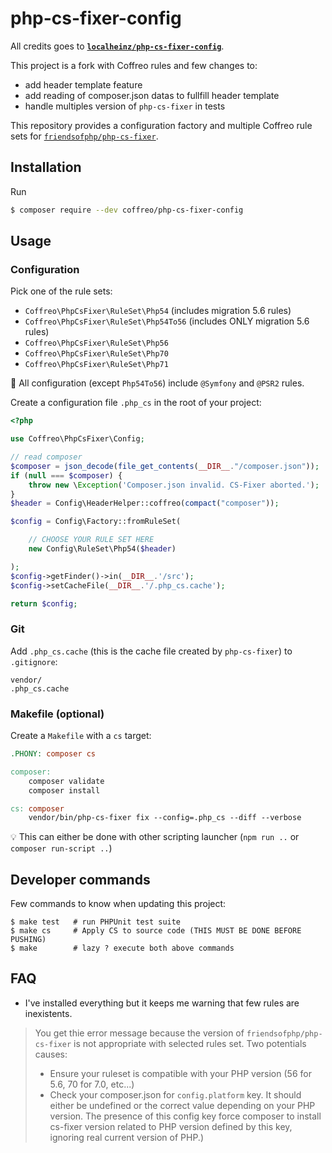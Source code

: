 # php-cs-fixer-config

All credits goes to **[`localheinz/php-cs-fixer-config`](https://github.com/localheinz/php-cs-fixer-config)**.

This project is a fork with Coffreo rules and few changes to: 
* add header template feature
* add reading of composer.json datas to fullfill header template
* handle multiples version of `php-cs-fixer` in tests

This repository provides a configuration factory and multiple Coffreo rule sets for [`friendsofphp/php-cs-fixer`](http://github.com/FriendsOfPHP/PHP-CS-Fixer).

## Installation

Run

```sh
$ composer require --dev coffreo/php-cs-fixer-config
```

## Usage

### Configuration

Pick one of the rule sets:

* `Coffreo\PhpCsFixer\RuleSet\Php54` (includes migration 5.6 rules)
* `Coffreo\PhpCsFixer\RuleSet\Php54To56` (includes ONLY migration 5.6 rules)
* `Coffreo\PhpCsFixer\RuleSet\Php56`
* `Coffreo\PhpCsFixer\RuleSet\Php70`
* `Coffreo\PhpCsFixer\RuleSet\Php71`

:ledger: All configuration (except `Php54To56`) include `@Symfony` and `@PSR2` rules.

Create a configuration file `.php_cs` in the root of your project:

```php
<?php

use Coffreo\PhpCsFixer\Config;

// read composer
$composer = json_decode(file_get_contents(__DIR__."/composer.json"));
if (null === $composer) {
    throw new \Exception('Composer.json invalid. CS-Fixer aborted.');
}
$header = Config\HeaderHelper::coffreo(compact("composer"));

$config = Config\Factory::fromRuleSet(

    // CHOOSE YOUR RULE SET HERE
    new Config\RuleSet\Php54($header)

);
$config->getFinder()->in(__DIR__.'/src');
$config->setCacheFile(__DIR__.'/.php_cs.cache');

return $config;
```

### Git

Add `.php_cs.cache` (this is the cache file created by `php-cs-fixer`) to `.gitignore`:

```
vendor/
.php_cs.cache
```

### Makefile (optional)

Create a `Makefile` with a `cs` target:

```Makefile
.PHONY: composer cs

composer:
	composer validate
	composer install

cs: composer
	vendor/bin/php-cs-fixer fix --config=.php_cs --diff --verbose
```

:bulb: This can either be done with other scripting launcher (`npm run ..` or `composer run-script ..`)

## Developer commands

Few commands to know when updating this project:

```
$ make test   # run PHPUnit test suite
$ make cs     # Apply CS to source code (THIS MUST BE DONE BEFORE PUSHING)
$ make        # lazy ? execute both above commands
```

## FAQ

* I've installed everything but it keeps me warning that few rules are inexistents.

> You get thie error message because the version of `friendsofphp/php-cs-fixer` is not appropriate 
with selected rules set. Two potentials causes:
>  * Ensure your ruleset is compatible with your PHP version (56 for 5.6, 70 for 7.0, etc...)
>  * Check your composer.json for `config.platform` key. It should either be undefined or the correct value 
depending on your PHP version. The presence of this config key force composer to install cs-fixer 
version related to PHP version defined by this key, ignoring real current version of PHP.)
